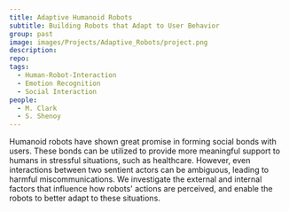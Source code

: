 ```yaml
---
title: Adaptive Humanoid Robots
subtitle: Building Robots that Adapt to User Behavior
group: past
image: images/Projects/Adaptive_Robots/project.png
description: 
repo:
tags:
  - Human-Robot-Interaction
  - Emotion Recognition
  - Social Interaction
people: 
  - M. Clark
  - S. Shenoy
---
```

  
Humanoid robots have shown great promise in forming social bonds with users. These bonds can be utilized to provide more meaningful support to humans in stressful situations, such as healthcare. However, even interactions between two sentient actors can be ambiguous, leading to harmful miscommunications. We investigate the external and internal factors that influence how robots' actions are perceived, and enable the robots to better adapt to these situations.
